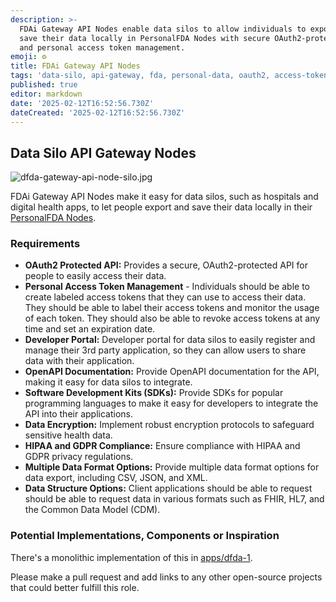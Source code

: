 ```yaml
---
description: >-
  FDAi Gateway API Nodes enable data silos to allow individuals to export and
  save their data locally in PersonalFDA Nodes with secure OAuth2-protected APIs
  and personal access token management.
emoji: ⚙️
title: FDAi Gateway API Nodes
tags: 'data-silo, api-gateway, fda, personal-data, oauth2, access-tokens'
published: true
editor: markdown
date: '2025-02-12T16:52:56.730Z'
dateCreated: '2025-02-12T16:52:56.730Z'
---
```

## Data Silo API Gateway Nodes

![dfda-gateway-api-node-silo.jpg](https://static.crowdsourcingcures.org/dfda/components/data-silo-gateway-api-nodes/dfda-gateway-api-node-silo.jpg)

FDAi Gateway API Nodes make it easy for data silos, such as hospitals and digital health apps, to let people export and save their data locally in their [PersonalFDA Nodes](../../home.md#2-personalfda-nodes).

### Requirements

   - **OAuth2 Protected API:** Provides a secure, OAuth2-protected API for people to easily access their data.
   - **Personal Access Token Management** - Individuals should be able to create labeled access tokens that they can use to access their data.  They should be able to label their access tokens and monitor the usage of each token.  They should also be able to revoke access tokens at any time and set an expiration date.
   - **Developer Portal:** Developer portal for data silos to easily register and manage their 3rd party application, so they can allow users to share data with their application.
   - **OpenAPI Documentation:** Provide OpenAPI documentation for the API, making it easy for data silos to integrate.
   - **Software Development Kits (SDKs):** Provide SDKs for popular programming languages to make it easy for developers to integrate the API into their applications.
   - **Data Encryption:** Implement robust encryption protocols to safeguard sensitive health data.
   - **HIPAA and GDPR Compliance:** Ensure compliance with HIPAA and GDPR privacy regulations.
   - **Multiple Data Format Options:** Provide multiple data format options for data export, including CSV, JSON, and XML.
   - **Data Structure Options:** Client applications should be able to request should be able to request data in various formats such as FHIR, HL7, and the Common Data Model (CDM).

### Potential Implementations, Components or Inspiration

There's a monolithic implementation of this in [apps/dfda-1](https://github.com/FDA-AI/FDAi/tree/develop/apps/dfda-1).

Please make a pull request and add links to any other open-source projects that could better fulfill this role.

